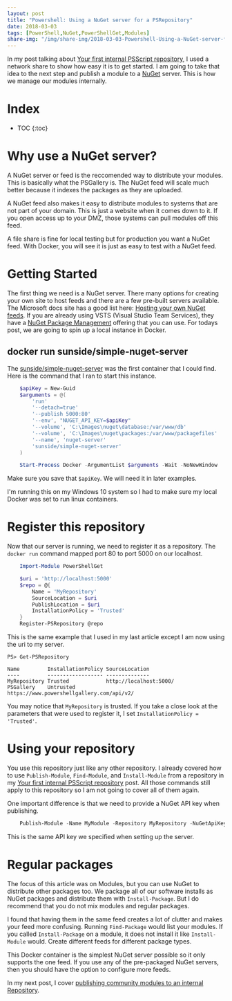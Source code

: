 ```yaml
---
layout: post
title: "Powershell: Using a NuGet server for a PSRepository"
date: 2018-03-03
tags: [PowerShell,NuGet,PowerShellGet,Modules]
share-img: "/img/share-img/2018-03-03-Powershell-Using-a-NuGet-server-for-a-PSRepository.png"
---
```


In my post talking about [Your first internal PSScript repository](/2017-05-30-Powershell-your-first-PSScript-repository/?utm_source=blog&utm_medium=blog&utm_content=nuget), I used a network share to show how easy it is to get started. I am going to take that idea to the next step and publish a module to a [NuGet](https://docs.microsoft.com/en-us/nuget/what-is-nuget) server. This is how we manage our modules internally.
<!--more-->

# Index

* TOC
{:toc}

# Why use a NuGet server?

A NuGet server or feed is the reccomended way to distribute your modules. This is basically what the PSGallery is. The NuGet feed will scale much better because it indexes the packages as they are uploaded.

A NuGet feed also makes it easy to distribute modules to systems that are not part of your domain. This is just a website when it comes down to it. If you open access up to your DMZ, those systems can pull modules off this feed.

A file share is fine for local testing but for production you want a NuGet feed. With Docker, you will see it is just as easy to test with a NuGet feed.

# Getting Started

The first thing we need is a NuGet server. There many options for creating your own site to host feeds and there are a few pre-built servers available. The Microsoft docs site has a good list here: [Hosting your own NuGet feeds](https://docs.microsoft.com/en-us/nuget/hosting-packages/overview). If you are already using VSTS (Visual Studio Team Services), they have a [NuGet Package Management](https://www.visualstudio.com/team-services/package-management/) offering that you can use. For todays post, we are going to spin up a local instance in Docker.


## docker run sunside/simple-nuget-server

The [sunside/simple-nuget-server](https://hub.docker.com/r/sunside/simple-nuget-server/) was the first container that I could find. Here is the command that I ran to start this instance.

``` powershell
    $apiKey = New-Guid
    $arguments = @(
        'run'
        '--detach=true'
        '--publish 5000:80'
        '--env', "NUGET_API_KEY=$apiKey"
        '--volume', 'C:\Images\nuget\database:/var/www/db'
        '--volume', 'C:\Images\nuget\packages:/var/www/packagefiles'
        '--name', 'nuget-server'
        'sunside/simple-nuget-server'
    )

    Start-Process Docker -ArgumentList $arguments -Wait -NoNewWindow
```

Make sure you save that `$apiKey`. We will need it in later examples.

I'm running this on my Windows 10 system so I had to make sure my local Docker was set to run linux containers.


# Register this repository

Now that our server is running, we need to register it as a repository. The `docker run` command mapped port 80 to port 5000 on our localhost.

``` powershell
    Import-Module PowerShellGet

    $uri = 'http://localhost:5000'
    $repo = @{
        Name = 'MyRepository'
        SourceLocation = $uri
        PublishLocation = $uri
        InstallationPolicy = 'Trusted'
    }
    Register-PSRepository @repo
```

This is the same example that I used in my last article except I am now using the uri to my server.

    PS> Get-PSRepository

    Name         InstallationPolicy SourceLocation
    ----         ------------------ --------------
    MyRepository Trusted            http://localhost:5000/
    PSGallery    Untrusted          https://www.powershellgallery.com/api/v2/

You may notice that `MyRepository` is trusted. If you take a close look at the parameters that were used to register it, I set `InstallationPolicy = 'Trusted'`.

# Using your repository

You use this repository just like any other repository. I already covered how to use `Publish-Module`, `Find-Module`, and `Install-Module` from a repository in my [Your first internal PSScript repository](/2017-05-30-Powershell-your-first-PSScript-repository/?utm_source=blog&utm_medium=blog&utm_content=nuget) post. All those commands still apply to this repository so I am not going to cover all of them again.

One important difference is that we need to provide a NuGet API key when publishing.

``` powershell
    Publish-Module -Name MyModule -Repository MyRepository -NuGetApiKey $apiKey
```

This is the same API key we specified when setting up the server.

# Regular packages

The focus of this article was on Modules, but you can use NuGet to distribute other packages too. We package all of our software installs as NuGet packages and distribute them with `Install-Package`. But I do recommend that you do not mix modules and regular packages.

I found that having them in the same feed creates a lot of clutter and makes your feed more confusing. Running `Find-Package` would list your modules. If you called `Install-Package` on a module, it does not install it like `Install-Module` would. Create different feeds for different package types.

This Docker container is the simplest NuGet server possible so it only supports the one feed. If you use any of the pre-packaged NuGet servers, then you should have the option to configure more feeds.

In my next post, I cover [publishing community modules to an internal Repository](/2018-03-06-Powershell-Managing-community-modules).